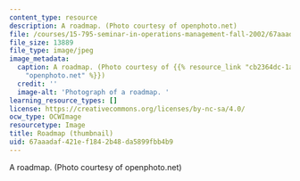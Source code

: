 ```yaml
---
content_type: resource
description: A roadmap. (Photo courtesy of openphoto.net)
file: /courses/15-795-seminar-in-operations-management-fall-2002/67aaadaf421ef1842b48da5899fbb4b9_15-795f02-th.jpg
file_size: 13889
file_type: image/jpeg
image_metadata:
  caption: A roadmap. (Photo courtesy of {{% resource_link "cb2364dc-1abd-4cb8-a15a-7c01787c2fb5"
    "openphoto.net" %}})
  credit: ''
  image-alt: 'Photograph of a roadmap. '
learning_resource_types: []
license: https://creativecommons.org/licenses/by-nc-sa/4.0/
ocw_type: OCWImage
resourcetype: Image
title: Roadmap (thumbnail)
uid: 67aaadaf-421e-f184-2b48-da5899fbb4b9
---
```

A roadmap. (Photo courtesy of openphoto.net)